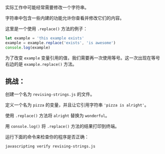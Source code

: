 实际工作中可能经常需要修改一个字符串。

字符串中包含一些内建的功能允许你查看并修改它们的内容。

这里是一个使用 `.replace()` 方法的例子：

```js
let example = 'this example exists'
example = example.replace('exists', 'is awesome')
console.log(example)
```

为了改变 `example` 变量引用的值，我们需要再一次使用等号。这一次出现在等号右边的是 `example.replace()` 方法。

## 挑战：

创建一个名为 `revising-strings.js` 的文件。

定义一个名为 `pizza` 的变量，并且让它引用字符串 `'pizza is alright'`。

使用 `.replace()` 方法将 `alright` 替换为 `wonderful`。

用 `console.log()` 将 `.replace()` 方法的结果打印到终端。

运行下面的命令来检查你的程序是否正确：

`javascripting verify revising-strings.js`
